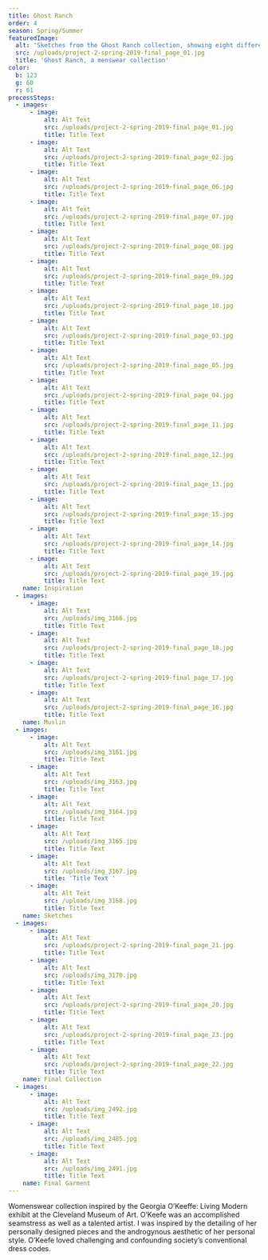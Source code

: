```yaml
---
title: Ghost Ranch
order: 4
season: Spring/Summer
featuredImage:
  alt: 'Sketches from the Ghost Ranch collection, showing eight different tops.'
  src: /uploads/project-2-spring-2019-final_page_01.jpg
  title: 'Ghost Ranch, a menswear collection'
color:
  b: 123
  g: 60
  r: 61
processSteps:
  - images:
      - image:
          alt: Alt Text
          src: /uploads/project-2-spring-2019-final_page_01.jpg
          title: Title Text
      - image:
          alt: Alt Text
          src: /uploads/project-2-spring-2019-final_page_02.jpg
          title: Title Text
      - image:
          alt: Alt Text
          src: /uploads/project-2-spring-2019-final_page_06.jpg
          title: Title Text
      - image:
          alt: Alt Text
          src: /uploads/project-2-spring-2019-final_page_07.jpg
          title: Title Text
      - image:
          alt: Alt Text
          src: /uploads/project-2-spring-2019-final_page_08.jpg
          title: Title Text
      - image:
          alt: Alt Text
          src: /uploads/project-2-spring-2019-final_page_09.jpg
          title: Title Text
      - image:
          alt: Alt Text
          src: /uploads/project-2-spring-2019-final_page_10.jpg
          title: Title Text
      - image:
          alt: Alt Text
          src: /uploads/project-2-spring-2019-final_page_03.jpg
          title: Title Text
      - image:
          alt: Alt Text
          src: /uploads/project-2-spring-2019-final_page_05.jpg
          title: Title Text
      - image:
          alt: Alt Text
          src: /uploads/project-2-spring-2019-final_page_04.jpg
          title: Title Text
      - image:
          alt: Alt Text
          src: /uploads/project-2-spring-2019-final_page_11.jpg
          title: Title Text
      - image:
          alt: Alt Text
          src: /uploads/project-2-spring-2019-final_page_12.jpg
          title: Title Text
      - image:
          alt: Alt Text
          src: /uploads/project-2-spring-2019-final_page_13.jpg
          title: Title Text
      - image:
          alt: Alt Text
          src: /uploads/project-2-spring-2019-final_page_15.jpg
          title: Title Text
      - image:
          alt: Alt Text
          src: /uploads/project-2-spring-2019-final_page_14.jpg
          title: Title Text
      - image:
          alt: Alt Text
          src: /uploads/project-2-spring-2019-final_page_19.jpg
          title: Title Text
    name: Inspiration
  - images:
      - image:
          alt: Alt Text
          src: /uploads/img_3166.jpg
          title: Title Text
      - image:
          alt: Alt Text
          src: /uploads/project-2-spring-2019-final_page_18.jpg
          title: Title Text
      - image:
          alt: Alt Text
          src: /uploads/project-2-spring-2019-final_page_17.jpg
          title: Title Text
      - image:
          alt: Alt Text
          src: /uploads/project-2-spring-2019-final_page_16.jpg
          title: Title Text
    name: Muslin
  - images:
      - image:
          alt: Alt Text
          src: /uploads/img_3161.jpg
          title: Title Text
      - image:
          alt: Alt Text
          src: /uploads/img_3163.jpg
          title: Title Text
      - image:
          alt: Alt Text
          src: /uploads/img_3164.jpg
          title: Title Text
      - image:
          alt: Alt Text
          src: /uploads/img_3165.jpg
          title: Title Text
      - image:
          alt: Alt Text
          src: /uploads/img_3167.jpg
          title: 'Title Text '
      - image:
          alt: Alt Text
          src: /uploads/img_3168.jpg
          title: Title Text
    name: Sketches
  - images:
      - image:
          alt: Alt Text
          src: /uploads/project-2-spring-2019-final_page_21.jpg
          title: Title Text
      - image:
          alt: Alt Text
          src: /uploads/img_3170.jpg
          title: Title Text
      - image:
          alt: Alt Text
          src: /uploads/project-2-spring-2019-final_page_20.jpg
          title: Title Text
      - image:
          alt: Alt Text
          src: /uploads/project-2-spring-2019-final_page_23.jpg
          title: Title Text
      - image:
          alt: Alt Text
          src: /uploads/project-2-spring-2019-final_page_22.jpg
          title: Title Text
    name: Final Collection
  - images:
      - image:
          alt: Alt Text
          src: /uploads/img_2492.jpg
          title: Title Text
      - image:
          alt: Alt Text
          src: /uploads/img_2485.jpg
          title: Title Text
      - image:
          alt: Alt Text
          src: /uploads/img_2491.jpg
          title: Title Text
    name: Final Garment
---
```

Womenswear collection inspired by the Georgia O’Keeffe: Living Modern
 exhibit at the Cleveland Museum of Art. O’Keefe was an accomplished
 seamstress as well as a talented artist. I was inspired by the detailing of her
 personally designed pieces and the androgynous aesthetic of her personal style.
 O’Keefe loved challenging and confounding society’s conventional dress codes.
